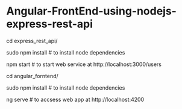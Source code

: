 # Angular-FrontEnd-using-nodejs-express-rest-api

cd express_rest_api/

sudo npm install # to install node dependencies

npm start # to start web service at http://localhost:3000/users



cd angular_forntend/

sudo npm install # to install node dependencies

ng serve # to accsess web app at http://localhost:4200

